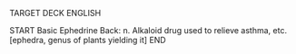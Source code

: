 TARGET DECK
ENGLISH

START
Basic
Ephedrine
Back: n. Alkaloid drug used to relieve asthma, etc. [ephedra, genus of plants yielding it]
END
